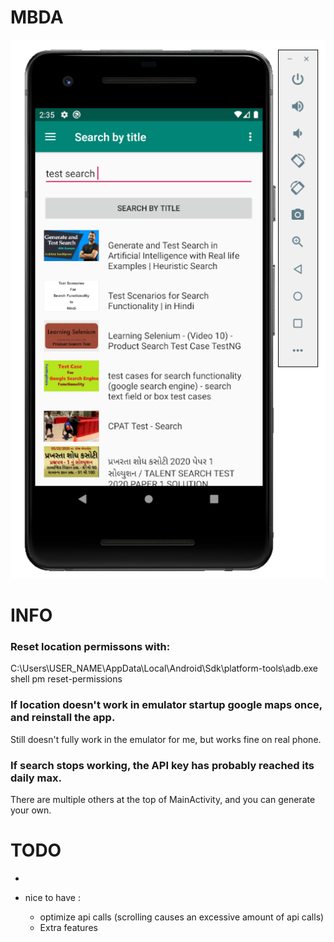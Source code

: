 # MBDA

![alt text](https://raw.githubusercontent.com/SimonMTS/MBDA/master/example.png)

# INFO
### Reset location permissons with: 
C:\Users\USER_NAME\AppData\Local\Android\Sdk\platform-tools\adb.exe shell pm reset-permissions

### If location doesn't work in emulator startup google maps once, and reinstall the app.
Still doesn't fully work in the emulator for me, but works fine on real phone.

### If search stops working, the API key has probably reached its daily max.
There are multiple others at the top of MainActivity, and you can generate your own.

# TODO
* 

* nice to have :
   * optimize api calls (scrolling causes an excessive amount of api calls)
   * Extra features
